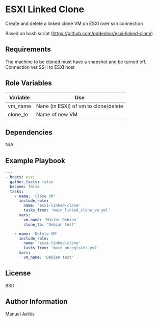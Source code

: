 ESXI Linked Clone
=========

Create and delete a linked clone VM on ESXI over ssh connection

Based on bash script (https://github.com/pddenhar/esxi-linked-clone)

Requirements
------------
The machine to be cloned must have a snapshot and be turned off.\
Connection ver SSH to ESXI host

Role Variables
--------------

| Variable | Use |
| ---| --- |
|vm_name| Nane (in ESXI) of vm to clone/delete|
|clone_to| Name of new VM |

Dependencies
------------

N/A

Example Playbook
----------------

```yaml
---
- hosts: esxi
  gather_facts: false
  become: false
  tasks:
    - name: 'Clone VM'
      include_role:
        name: 'esxi-linked-clone'
        tasks_from: 'main_linked_clone_vm.yml'
      vars:
        vm_name: 'Master_Debian'
        clone_to: 'Debian test'

    - name: 'Delete VM'
      include_role:
        name: 'esxi-linked-clone'
        tasks_from: 'main_unregister.yml'
      vars:
        vm_name: 'Debian test'

```

License
-------

BSD

Author Information
------------------

Manuel Avilés
